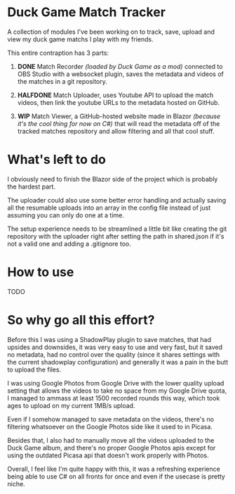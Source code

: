 # Duck Game Match Tracker

A collection of modules I've been working on to track, save, upload and view my duck game matchs I play with my friends.

This entire contraption has 3 parts:

1. **DONE** Match Recorder *(loaded by Duck Game as a mod)* connected to OBS Studio with a websocket plugin, saves the metadata and videos of the matches in a git repository.

2. **HALFDONE** Match Uploader, uses Youtube API to upload the match videos, then link the youtube URLs to the metadata hosted on GitHub.

3. **WIP** Match Viewer, a GitHub-hosted website made in Blazor *(because it's the cool thing for now on C#)* that will read the metadata off of the tracked matches repository and allow filtering and all that cool stuff.

# What's left to do

I obviously need to finish the Blazor side of the project which is probably the hardest part.

The uploader could also use some better error handling and actually saving all the resumable uploads into an array in the config file instead of just assuming you can only do one at a time.

The setup experience needs to be streamlined a little bit like creating the git repository with the uploader right after setting the path in shared.json if it's not a valid one and adding a .gitignore too.

# How to use

TODO

# So why go all this effort?

Before this I was using a ShadowPlay plugin to save matches, that had upsides and downsides, it was very easy to use and very fast, but it saved no metadata, had no control over the quality (since it shares settings with the current shadowplay configuration) and generally it was a pain in the butt to upload the files.

I was using Google Photos from Google Drive with the lower quality upload setting that allows the videos to take no space from my Google Drive quota, I managed to ammass at least 1500 recorded rounds this way, which took ages to upload on my current 1MB/s upload.

Even if I somehow managed to save metadata on the videos, there's no filtering whatsoever on the Google Photos side like it used to in Picasa.

Besides that, I also had to manually move all the videos uploaded to the Duck Game album, and there's no proper Google Photos apis except for using the outdated Picasa api that doesn't work properly with Photos.

Overall, I feel like I'm quite happy with this, it was a refreshing experience being able to use C# on all fronts for once and even if the usecase is pretty niche.